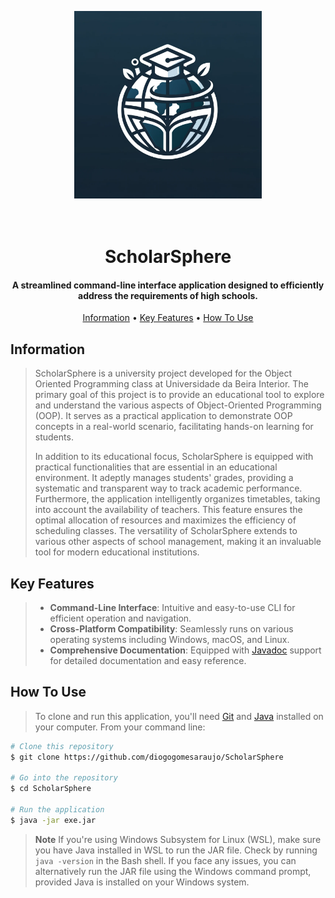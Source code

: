 <p align="center">
  <img src="scholarsphere.png" alt="ScholarSphere Logo" width="300"/>
</p>

<h1 align="center">
  <br>
  ScholarSphere
  <br>
</h1>

<h4 align="center">A streamlined command-line interface application designed to efficiently address the requirements of high schools.</h4>

<p align="center">
  <a href="#information">Information</a> •
  <a href="#key-features">Key Features</a> •
  <a href="#how-to-use">How To Use</a>

## Information

>ScholarSphere is a university project developed for the Object Oriented Programming class at Universidade da Beira Interior. The primary goal of this project is to provide an educational tool to explore and understand the various aspects of Object-Oriented Programming (OOP). It serves as a practical application to demonstrate OOP concepts in a real-world scenario, facilitating hands-on learning for students.
>
>In addition to its educational focus, ScholarSphere is equipped with practical functionalities that are essential in an educational environment. It adeptly manages students' grades, providing a systematic and transparent way to track academic performance. Furthermore, the application intelligently organizes timetables, taking into account the availability of teachers. This feature ensures the optimal allocation of resources and maximizes the efficiency of scheduling classes. The versatility of ScholarSphere extends to various other aspects of school management, making it an invaluable tool for modern educational institutions.


## Key Features

>* **Command-Line Interface**: Intuitive and easy-to-use CLI for efficient operation and navigation.
>* **Cross-Platform Compatibility**: Seamlessly runs on various operating systems including Windows, macOS, and Linux.
>* **Comprehensive Documentation**: Equipped with [Javadoc](https://github.com/diogogomesaraujo/ScholarSphere/tree/main/documentation) support for detailed documentation and easy reference.

## How To Use

>To clone and run this application, you'll need [Git](https://git-scm.com) and [Java](https://www.java.com/en/download/) installed on your computer. From your command line:

```bash
# Clone this repository
$ git clone https://github.com/diogogomesaraujo/ScholarSphere

# Go into the repository
$ cd ScholarSphere

# Run the application
$ java -jar exe.jar
```

> **Note**
> If you're using Windows Subsystem for Linux (WSL), make sure you have Java installed in WSL to run the JAR file. Check by running `java -version` in the Bash shell. If you face any issues, you can alternatively run the JAR file using the Windows command prompt, provided Java is installed on your Windows system.

